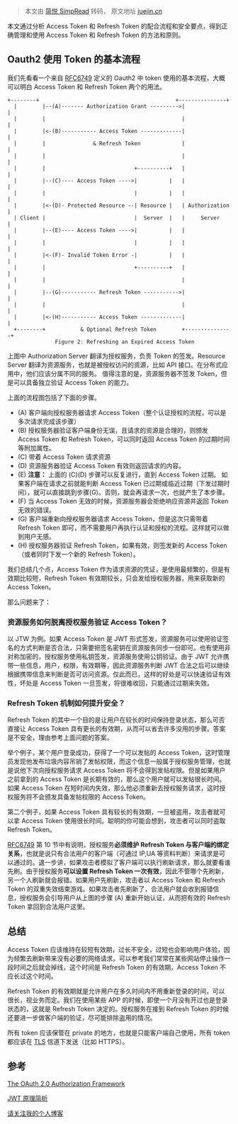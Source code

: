 > 本文由 [简悦 SimpRead](http://ksria.com/simpread/) 转码， 原文地址 [juejin.cn](https://juejin.cn/post/6859572307505971213?searchId=20240112202231678693B99788D345C320)

本文通过分析 Access Token 和 Refresh Token 的配合流程和安全要点，得到正确管理和使用 Access Token 和 Refresh Token 的方法和原则。

Oauth2 使用 Token 的基本流程
---------------------

我们先看看一个来自 [RFC6749](https://link.juejin.cn?target=http%3A%2F%2Fwww.rfcreader.com%2F%23rfc6749 "http://www.rfcreader.com/#rfc6749") 定义的 Oauth2 中 token 使用的基本流程，大概可以明白 Access Token 和 Refresh Token 两个的用法。

```
+--------+                                           +---------------+
  |        |--(A)------- Authorization Grant --------->|               |
  |        |                                           |               |
  |        |<-(B)----------- Access Token -------------|               |
  |        |               & Refresh Token             |               |
  |        |                                           |               |
  |        |                            +----------+   |               |
  |        |--(C)---- Access Token ---->|          |   |               |
  |        |                            |          |   |               |
  |        |<-(D)- Protected Resource --| Resource |   | Authorization |
  | Client |                            |  Server  |   |     Server    |
  |        |--(E)---- Access Token ---->|          |   |               |
  |        |                            |          |   |               |
  |        |<-(F)- Invalid Token Error -|          |   |               |
  |        |                            +----------+   |               |
  |        |                                           |               |
  |        |--(G)----------- Refresh Token ----------->|               |
  |        |                                           |               |
  |        |<-(H)----------- Access Token -------------|               |
  +--------+           & Optional Refresh Token        +---------------+
               Figure 2: Refreshing an Expired Access Token
```

上图中 Authorization Server 翻译为授权服务，负责 Token 的签发。Resource Server 翻译为资源服务，也就是被授权访问的资源，比如 API 接口。在分布式应用中，他们应该分属不同的服务。 值得注意的是，资源服务器不签发 Token，但是可以具备独立验证 Access Token 的能力。

上面的流程图包括了下面的步骤。

*   (A) 客户端向授权服务器请求 Access Token（整个认证授权的流程，可以是多次请求完成该步骤）
*   (B) 授权服务器验证客户端身份无误，且请求的资源是合理的，则颁发 Access Token 和 Refresh Token，可以同时返回 Access Token 的过期时间等附加属性。
*   (C) 带着 Access Token 请求资源
*   (D) 资源服务器验证 Access Token 有效则返回请求的内容。
*   (E) **注意：** 上面的 (C)(D) 步骤可以反复进行，直到 Access Token 过期。 如果客户端在请求之前就能判断 Access Token 已过期或临近过期（下发过期时间），就可以直接跳到步骤(G)。否则，就会再请求一次，也就产生了本步骤。
*   (F) 当 Access Token 无效的时候，资源服务器会拒绝响应资源并返回 Token 无效的错误。
*   (G) 客户端重新向授权服务器请求 Access Token，但是这次只需带着 Refresh Token 即可，而不需要用户再执行认证和授权的流程。这样就可以做到用户无感。
*   (H) 授权服务器验证 Refresh Token，如果有效，则签发新的 Access Token（或者同时下发一个新的 Refresh Token）。

我们总结几个点，Access Token 作为请求资源的凭证，是使用最频繁的，但是有效期比较短，Refresh Token 有效期较长，只会发给授权服务器，用来获取新的 Access Token。

那么问题来了：

### 资源服务如何脱离授权服务验证 Access Token？

以 JTW 为例。如果 Access Token 是 JWT 形式签发，资源服务可以使用验证签名的方式判断是否合法，只需要把签名密钥在资源服务同步一份即可。也有使用非对称加密的，授权服务使用私钥签发，资源服务使用公钥验证。由于 JWT 允许携带一些信息，用户，权限，有效期等，因此资源服务判断 JWT 合法之后可以继续根据携带信息来判断是否可访问资源。仅此而已，这样的好处是可以快速验证有效性，坏处是 Access Token 一旦签发，将很难收回，只能通过过期来失效。

### Refresh Token 机制如何提升安全？

Refresh Token 的其中一个目的是让用户在较长的时间保持登录状态，那么可否直接让 Access Token 具有更长的有效期，从而可以省去许多没用的步骤。答案是不安全，理由参考上面问题的答案。

举个例子，某个用户登录成功，获得了一个可以发帖的 Access Token，这时管理员发现他发布垃圾内容吊销了发帖权限，而这个信息一般属于授权服务管理，也就是说他下次向授权服务请求 Access Token 将不会得到发帖权限。但是如果用户之前拿到的 Access Token 是长期有效的，那么这个用户就可以发帖很长时间。如果 Access Token 在短时间内失效，那么他必须重新去授权服务请求，这时授权服务将不会颁发具备发帖权限的 Access Token。

第二个例子，如果 Access Token 具有较长的有效期，一旦被盗用，攻击者就可以拿 Access Token 使用很长时间。聪明的你可能会想到，攻击者可以同时盗取 Refresh Token。

[RFC6749](https://link.juejin.cn?target=http%3A%2F%2Fwww.rfcreader.com%2F%23rfc6749 "http://www.rfcreader.com/#rfc6749") 第 10 节中有说明，授权服务**必须维护 Refresh Token 与客户端的绑定关系**，也就是说只有合法用户的客户端（可通过 IP,UA 等资料判断）来请求是可以通过的。退一步讲，如果攻击者模拟了客户端可以执行刷新请求，那么就要看谁先刷。由于授权服务**可以设置 Refresh Token 一次有效**，因此不管哪个先刷新，另一个人刷新就会报错。如果用户先刷新，攻击者以 Access Token 和 Refresh Token 的双重失效结束游戏。如果攻击者先刷新了，合法用户就会收到报错信息，授权服务会引导用户从上图的步骤 (A) 重新开始认证，从而把有效的 Refresh Token 拿回到合法用户这里。

总结
--

Access Token 应该维持在较短有效期，过长不安全，过短也会影响用户体验，因为频繁去刷新带来没有必要的网络请求。可以参考我们常常在某些网站停止操作一段时间之后就会掉线，这个时间是 Refresh Token 的有效期，Access Token 不应长过这个时间。

Refresh Token 的有效期就是允许用户在多久时间内不用重新登录的时间，可以很长，视业务而定。我们在使用某些 APP 的时候，即使一个月没有开过也是登录状态的，这就是 Refresh Token 决定的。授权服务在接到 Refresh Token 的时候还要进一步做客户端的验证，尽可能排除盗用的情况。

所有 token 应该保管在 private 的地方，也就是只能客户端自己使用，所有 token 都应该在 [TLS](https://link.juejin.cn?target=https%3A%2F%2Fzh.wikipedia.org%2Fwiki%2F%25E5%2582%25B3%25E8%25BC%25B8%25E5%25B1%25A4%25E5%25AE%2589%25E5%2585%25A8%25E6%2580%25A7%25E5%258D%2594%25E5%25AE%259A%23TLS_1.3 "https://zh.wikipedia.org/wiki/%E5%82%B3%E8%BC%B8%E5%B1%A4%E5%AE%89%E5%85%A8%E6%80%A7%E5%8D%94%E5%AE%9A#TLS_1.3") 信道下发送（比如 HTTPS）。

参考
--

[The OAuth 2.0 Authorization Framework](https://link.juejin.cn?target=http%3A%2F%2Fwww.rfcreader.com%2F%23rfc6749_line2308 "http://www.rfcreader.com/#rfc6749_line2308")

[JWT 原理简析](https://link.juejin.cn?target=https%3A%2F%2Fczj.so%2F198%2Fjwt-json-web-token-%25e5%258e%259f%25e7%2590%2586%25e7%25ae%2580%25e6%259e%2590.html "https://czj.so/198/jwt-json-web-token-%e5%8e%9f%e7%90%86%e7%ae%80%e6%9e%90.html")

[请关注我的个人博客](https://link.juejin.cn?target=https%3A%2F%2Fczj.so%2F1218%2Faccess-token-refresh-token-xiangjieyijizhengquedeyongfa.html "https://czj.so/1218/access-token-refresh-token-xiangjieyijizhengquedeyongfa.html")
